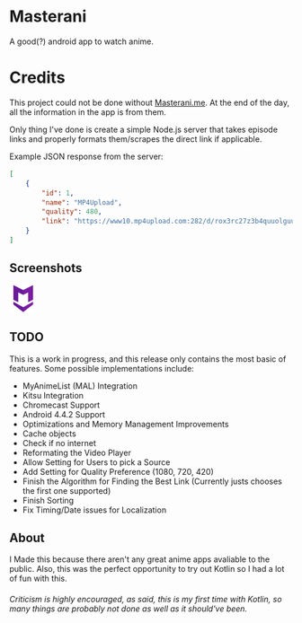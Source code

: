 # Masterani
A good(?) android app to watch anime.

# Credits
This project could not be done without [Masterani.me](https://www.masterani.me). At the end of the day, all the information in the app is from them.  
  
Only thing I've done is create a simple Node.js server that takes episode links and properly formats them/scrapes the direct link if applicable.  
  
Example JSON response from the server:
 
```json
[
    {
        "id": 1,
        "name": "MP4Upload",
        "quality": 480,
        "link": "https://www10.mp4upload.com:282/d/rox3rc27z3b4quuolguuqokmcsejrewt27d6w56j3ngfnexajamlnaaz/Naruto - 001 - Enter Naruto Uzumaki! [DarkDream].mp4"
    }
]
```

## Screenshots
![alt text](https://github.com/adam-p/markdown-here/raw/master/src/common/images/icon48.png "Logo Title Text 1")

## TODO
This is a work in progress, and this release only contains the most basic of features. Some possible implementations include:
* MyAnimeList (MAL) Integration
* Kitsu Integration
* Chromecast Support
* Android 4.4.2 Support
* Optimizations and Memory Management Improvements
* Cache objects
* Check if no internet
* Reformating the Video Player
* Allow Setting for Users to pick a Source
* Add Setting for Quality Preference (1080, 720, 420)
* Finish the Algorithm for Finding the Best Link (Currently justs chooses the first one supported)
* Finish Sorting
* Fix Timing/Date issues for Localization

## About
I Made this because there aren't any great anime apps avaliable to the public. Also, this was the perfect opportunity to try out Kotlin so I had a lot of fun with this.

###### Criticism is highly encouraged, as said, this is my first time with Kotlin, so many things are probably not done as well as it should've been.
